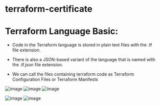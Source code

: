 # terraform-certificate

# Terraform Language Basic:

* Code in the Terraform language is stored
in plain text files with the .tf file
extension.

* There is also a JSON-based variant of
the language that is named with
the .tf.json file extension.

* We can call the files containing
terraform code as Terraform
Configuration Files or Terraform
Manifests

![image](https://user-images.githubusercontent.com/84037413/125130490-f8772080-e0f8-11eb-8d8a-c22c08eb1448.png)
![image](https://user-images.githubusercontent.com/84037413/125130700-5441a980-e0f9-11eb-9b5b-3d7f6838430f.png)
![image](https://user-images.githubusercontent.com/84037413/125130867-aaaee800-e0f9-11eb-82ef-436c8b71dc78.png)

![image](https://user-images.githubusercontent.com/84037413/125141494-18b0da80-e10d-11eb-8322-da07f4f1d5a1.png)
![image](https://user-images.githubusercontent.com/84037413/125141629-79d8ae00-e10d-11eb-9891-4d3875bce70a.png)


